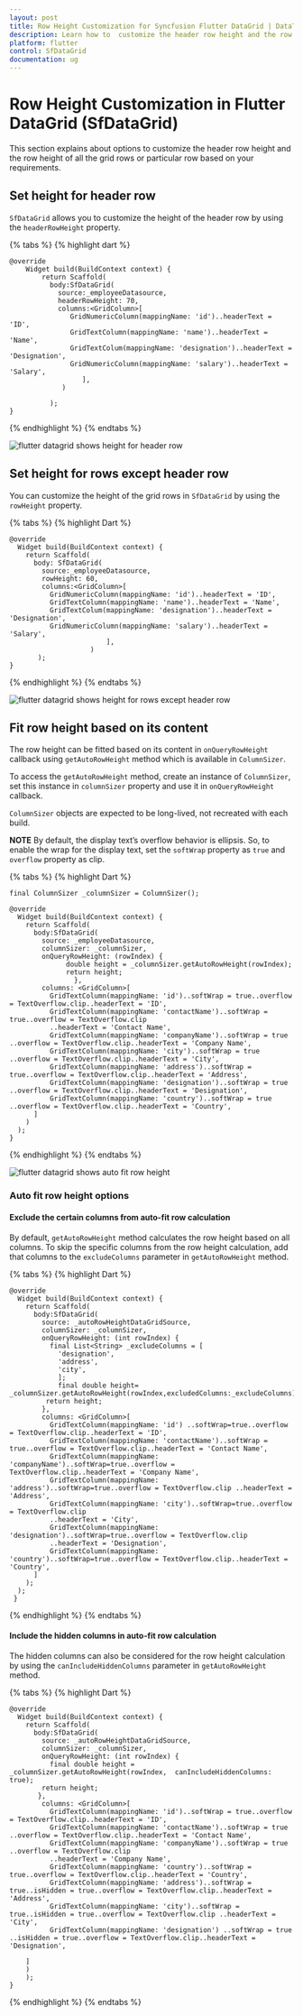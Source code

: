 ```yaml
---
layout: post
title: Row Height Customization for Syncfusion Flutter DataGrid | DataTable
description: Learn how to  customize the header row height and the row height of all the grid rows by using Row Height feature in Syncfusion Flutter DataGrid.
platform: flutter
control: SfDataGrid
documentation: ug
---
```


# Row Height Customization in Flutter DataGrid (SfDataGrid)

This section explains about options to customize the header row height and the row height of all the grid rows or particular row based on your requirements.

## Set height for header row

`SfDataGrid` allows you to customize the height of the header row by using the `headerRowHeight` property.

{% tabs %}
{% highlight dart %} 

    @override
        Widget build(BuildContext context) {
            return Scaffold(
              body:SfDataGrid(
                source:_employeeDatasource,
                headerRowHeight: 70,
                columns:<GridColumn>[
                   GridNumericColumn(mappingName: 'id')..headerText = 'ID',
                   GridTextColumn(mappingName: 'name')..headerText = 'Name',
                   GridTextColum(mappingName: 'designation')..headerText = 'Designation',
                   GridNumericColumn(mappingName: 'salary')..headerText = 'Salary',
                      ],
                 )
          
              );
    }

{% endhighlight %}
{% endtabs %}

![flutter datagrid shows height for header row ](images/row-height-customization/flutter-datagrid-header-row-height.jpg)

## Set height for rows except header row

You can customize the height of the grid rows in `SfDataGrid` by using the `rowHeight` property.

{% tabs %}
{% highlight Dart %} 
        
    @override
      Widget build(BuildContext context) {
        return Scaffold(
          body: SfDataGrid(
            source:_employeeDatasource,
            rowHeight: 60,
            columns:<GridColumn>[
              GridNumericColumn(mappingName: 'id')..headerText = 'ID',
              GridTextColumn(mappingName: 'name')..headerText = 'Name',
              GridTextColum(mappingName: 'designation')..headerText = 'Designation',
              GridNumericColumn(mappingName: 'salary')..headerText = 'Salary',
                            ],
                        )
           );
    }

{% endhighlight %}
{% endtabs %}

![flutter datagrid shows height for rows except header row ](images/row-height-customization/flutter-datagrid-row-height.jpg)

## Fit row height based on its content

The row height can be fitted based on its content in `onQueryRowHeight` callback using `getAutoRowHeight` method which is available in `ColumnSizer`.

To access the `getAutoRowHeight` method, create an instance of `ColumnSizer`, set this instance in `columnSizer` property and use it in `onQueryRowHeight` callback. 

`ColumnSizer` objects are expected to be long-lived, not recreated with each build. 
 
**NOTE**
    By default, the display text’s overflow behavior is ellipsis. So, to enable the wrap for the display text, set the `softWrap` property as `true` and `overflow` property as clip.


{% tabs %}
{% highlight Dart %} 

    final ColumnSizer _columnSizer = ColumnSizer();

    @override
      Widget build(BuildContext context) {
        return Scaffold(
          body:SfDataGrid(
            source: _employeeDatasource,
            columnSizer: _columnSizer,
            onQueryRowHeight: (rowIndex) {
                  double height = _columnSizer.getAutoRowHeight(rowIndex);
                  return height;
                    },
            columns: <GridColumn>[
              GridTextColumn(mappingName: 'id')..softWrap = true..overflow = TextOverflow.clip..headerText = 'ID',
              GridTextColumn(mappingName: 'contactName')..softWrap = true..overflow = TextOverflow.clip
              ..headerText = 'Contact Name',
              GridTextColumn(mappingName: 'companyName')..softWrap = true ..overflow = TextOverflow.clip..headerText = 'Company Name',
              GridTextColumn(mappingName: 'city')..softWrap = true ..overflow = TextOverflow.clip..headerText = 'City',
              GridTextColumn(mappingName: 'address')..softWrap = true..overflow = TextOverflow.clip..headerText = 'Address',
              GridTextColumn(mappingName: 'designation')..softWrap = true ..overflow = TextOverflow.clip..headerText = 'Designation',
              GridTextColumn(mappingName: 'country')..softWrap = true ..overflow = TextOverflow.clip..headerText = 'Country',
          ]    
        )
      );
    }

{% endhighlight %}
{% endtabs %}

![flutter datagrid shows auto fit row height](images/row-height-customization/flutter-datagrid-auto-fit-row.jpg)

### Auto fit row height options

#### Exclude the certain columns from auto-fit row calculation
                
By default, `getAutoRowHeight` method calculates the row height based on all columns. To skip the specific columns from the row height calculation, add that columns to the `excludeColumns` parameter in `getAutoRowHeight` method.

 {% tabs %}
{% highlight Dart %} 

    @override
      Widget build(BuildContext context) {
        return Scaffold(
          body:SfDataGrid(
            source: _autoRowHeightDataGridSource,
            columnSizer: _columnSizer,
            onQueryRowHeight: (int rowIndex) {
              final List<String> _excludeColumns = [
                'designation',
                'address',
                'city',
                ];
                final double height= _columnSizer.getAutoRowHeight(rowIndex,excludedColumns:_excludeColumns);
             return height;
            },
            columns: <GridColumn>[
              GridTextColumn(mappingName: 'id') ..softWrap=true..overflow = TextOverflow.clip..headerText = 'ID',
              GridTextColumn(mappingName: 'contactName')..softWrap = true..overflow = TextOverflow.clip..headerText = 'Contact Name',
              GridTextColumn(mappingName: 'companyName')..softWrap=true..overflow = TextOverflow.clip..headerText = 'Company Name',
              GridTextColumn(mappingName: 'address')..softWrap=true..overflow = TextOverflow.clip ..headerText = 'Address',
              GridTextColumn(mappingName: 'city')..softWrap=true..overflow = TextOverflow.clip
              ..headerText = 'City',
              GridTextColumn(mappingName: 'designation')..softWrap=true..overflow = TextOverflow.clip
              ..headerText = 'Designation',
              GridTextColumn(mappingName: 'country')..softWrap=true..overflow = TextOverflow.clip..headerText = 'Country',
          ]
        );
      );
     }
{% endhighlight %}
{% endtabs %}


#### Include the hidden columns in auto-fit row calculation

The hidden columns can also be considered for the row height calculation by using the `canIncludeHiddenColumns` parameter in 
`getAutoRowHeight` method.


{% tabs %}
{% highlight Dart %} 

    @override
      Widget build(BuildContext context) {
        return Scaffold(
          body:SfDataGrid(
            source: _autoRowHeightDataGridSource,
            columnSizer: _columnSizer,
            onQueryRowHeight: (int rowIndex) {
              final double height = _columnSizer.getAutoRowHeight(rowIndex,  canIncludeHiddenColumns: true);
            return height;
           },
            columns: <GridColumn>[
              GridTextColumn(mappingName: 'id')..softWrap = true..overflow = TextOverflow.clip..headerText = 'ID',
              GridTextColumn(mappingName: 'contactName')..softWrap = true ..overflow = TextOverflow.clip..headerText = 'Contact Name',
              GridTextColumn(mappingName: 'companyName')..softWrap = true ..overflow = TextOverflow.clip
              ..headerText = 'Company Name',
              GridTextColumn(mappingName: 'country')..softWrap = true..overflow = TextOverflow.clip..headerText = 'Country',
              GridTextColumn(mappingName: 'address')..softWrap = true..isHidden = true..overflow = TextOverflow.clip..headerText = 'Address',
              GridTextColumn(mappingName: 'city')..softWrap = true..isHidden = true..overflow = TextOverflow.clip ..headerText = 'City',
              GridTextColumn(mappingName: 'designation') ..softWrap = true ..isHidden = true..overflow = TextOverflow.clip..headerText = 'Designation',
             
        ]
        )
        );
    }
{% endhighlight %}
{% endtabs %}


